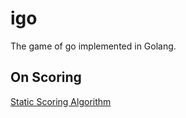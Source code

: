 # igo

The game of go implemented in Golang.

## On Scoring

[Static Scoring Algorithm](https://www.oipaz.net/Carta.pdf)
